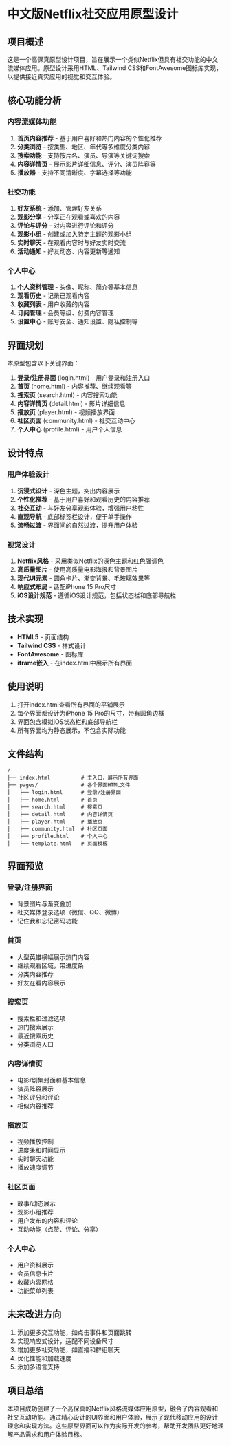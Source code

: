 # 中文版Netflix社交应用原型设计

## 项目概述
这是一个高保真原型设计项目，旨在展示一个类似Netflix但具有社交功能的中文流媒体应用。原型设计采用HTML、Tailwind CSS和FontAwesome图标库实现，以提供接近真实应用的视觉和交互体验。

## 核心功能分析

### 内容流媒体功能
1. **首页内容推荐** - 基于用户喜好和热门内容的个性化推荐
2. **分类浏览** - 按类型、地区、年代等多维度分类内容
3. **搜索功能** - 支持按片名、演员、导演等关键词搜索
4. **内容详情页** - 展示影片详细信息、评分、演员阵容等
5. **播放器** - 支持不同清晰度、字幕选择等功能

### 社交功能
1. **好友系统** - 添加、管理好友关系
2. **观影分享** - 分享正在观看或喜欢的内容
3. **评论与评分** - 对内容进行评论和评分
4. **观影小组** - 创建或加入特定主题的观影小组
5. **实时聊天** - 在观看内容时与好友实时交流
6. **活动通知** - 好友动态、内容更新等通知

### 个人中心
1. **个人资料管理** - 头像、昵称、简介等基本信息
2. **观看历史** - 记录已观看内容
3. **收藏列表** - 用户收藏的内容
4. **订阅管理** - 会员等级、付费内容管理
5. **设置中心** - 账号安全、通知设置、隐私控制等

## 界面规划
本原型包含以下关键界面：

1. **登录/注册界面** (login.html) - 用户登录和注册入口
2. **首页** (home.html) - 内容推荐、继续观看等
3. **搜索页** (search.html) - 内容搜索功能
4. **内容详情页** (detail.html) - 影片详细信息
5. **播放页** (player.html) - 视频播放界面
6. **社区页面** (community.html) - 社交互动中心
7. **个人中心** (profile.html) - 用户个人信息

## 设计特点

### 用户体验设计
1. **沉浸式设计** - 深色主题，突出内容展示
2. **个性化推荐** - 基于用户喜好和观看历史的内容推荐
3. **社交互动** - 与好友分享观影体验，增强用户粘性
4. **直观导航** - 底部标签栏设计，便于单手操作
5. **流畅过渡** - 界面间的自然过渡，提升用户体验

### 视觉设计
1. **Netflix风格** - 采用类似Netflix的深色主题和红色强调色
2. **高质量图片** - 使用高质量电影海报和背景图片
3. **现代UI元素** - 圆角卡片、渐变背景、毛玻璃效果等
4. **响应式布局** - 适配iPhone 15 Pro尺寸
5. **iOS设计规范** - 遵循iOS设计规范，包括状态栏和底部导航栏

## 技术实现
- **HTML5** - 页面结构
- **Tailwind CSS** - 样式设计
- **FontAwesome** - 图标库
- **iframe嵌入** - 在index.html中展示所有界面

## 使用说明
1. 打开index.html查看所有界面的平铺展示
2. 每个界面都设计为iPhone 15 Pro的尺寸，带有圆角边框
3. 界面包含模拟iOS状态栏和底部导航栏
4. 所有界面均为静态展示，不包含实际功能

## 文件结构
```
/
├── index.html          # 主入口，展示所有界面
├── pages/              # 各个界面HTML文件
│   ├── login.html      # 登录/注册界面
│   ├── home.html       # 首页
│   ├── search.html     # 搜索页
│   ├── detail.html     # 内容详情页
│   ├── player.html     # 播放页
│   ├── community.html  # 社区页面
│   ├── profile.html    # 个人中心
│   └── template.html   # 页面模板
```

## 界面预览

### 登录/注册界面
- 背景图片与渐变叠加
- 社交媒体登录选项（微信、QQ、微博）
- 记住我和忘记密码功能

### 首页
- 大型英雄横幅展示热门内容
- 继续观看区域，带进度条
- 分类内容推荐
- 好友在看内容展示

### 搜索页
- 搜索栏和过滤选项
- 热门搜索展示
- 最近搜索历史
- 分类浏览入口

### 内容详情页
- 电影/剧集封面和基本信息
- 演员阵容展示
- 社区评分和评论
- 相似内容推荐

### 播放页
- 视频播放控制
- 进度条和时间显示
- 实时聊天功能
- 播放速度调节

### 社区页面
- 故事/动态展示
- 观影小组推荐
- 用户发布的内容和评论
- 互动功能（点赞、评论、分享）

### 个人中心
- 用户资料展示
- 会员信息卡片
- 收藏内容网格
- 功能菜单列表

## 未来改进方向
1. 添加更多交互功能，如点击事件和页面跳转
2. 实现响应式设计，适配不同设备尺寸
3. 增加更多社交功能，如直播和群组聊天
4. 优化性能和加载速度
5. 添加多语言支持

## 项目总结
本项目成功创建了一个高保真的Netflix风格流媒体应用原型，融合了内容观看和社交互动功能。通过精心设计的UI界面和用户体验，展示了现代移动应用的设计理念和实现方法。这些原型界面可以作为实际开发的参考，帮助开发团队更好地理解产品需求和用户体验目标。 